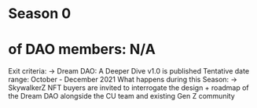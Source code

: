 # Season 0

# of DAO members: N/A
Exit criteria: → Dream DAO: A Deeper Dive v1.0 is published
Tentative date range: October - December 2021
What happens during this Season: → SkywalkerZ NFT buyers are invited to interrogate the design + roadmap of the Dream DAO alongside the CU team and existing Gen Z community
